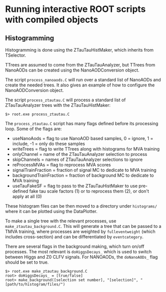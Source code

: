 # Running interactive ROOT scripts with compiled objects

## Histogramming

Histogramming is done using the ZTauTauHistMaker, which inherits from TSelector. 

TTrees are assumed to come from the ZTauTauAnalyzer, but TTrees from NanoAODs can be created using the NanoAODConversion
object.

The script `process_nanoaods.C` will run over a standard list of NanoAODs and create the needed trees. It also gives an
example of how to configure the NanoAODConversion object.

The script `process_ztautau.C` will process a standard list of ZTauTauAnalyzer trees with the ZTauTauHistMaker:
```
$> root.exe process_ztautau.C
```

The `process_ztautau.C` script has many flags defined before its processing loop.
Some of the flags are:
 - useNanoAods = flag to use NanoAOD based samples, 0 = ignore, 1 = include, -1 = only do these samples
 - writeTrees = flag to write TTrees along with histograms for MVA training
 - onlyChannel = name of the ZTauTauAnalyzer selection to process
 - skipChannels = names of ZTauTauAnalyzer selections to ignore
 - reProcessMVAs = flag to reprocess MVA scores
 - signalTrainFraction = fraction of signal MC to dedicate to MVA training
 - backgroundTrainFraction = fraction of background MC to dedicate to MVA training
 - useTauFakeSF = flag to pass to the ZTauTauHistMaker to use pre-defined fake tau scale factors (1) 
 or to reprocess them (2), or don't apply at all (0)
 
 These histogram files can be then moved to a directory under `histograms/` where it can be plotted using the DataPlotter.
 
 To make a single tree with the relevant processes, use `make_ztautau_background.C`. This will generate a tree that
 can be passed to a TMVA training, where processes are weighted by `fulleventweight` (which includes cross-section)
 and can be differentiated by `eventcategory`.
 
 There are several flags in the background making, which turn on/off processes. The most relevant is `doHiggsDecays_` which is used to 
 switch between Higgs and Z0 CLFV signals. For NANOAODs, the `doNanoAODs_` flag should be set to true.
 
```
$> root.exe make_ztautau_background.C
root> doHiggsDecays_ = [true/false]
root> make_background([selection set number], "[selection]", "[path/to/histogram/files/")
```
